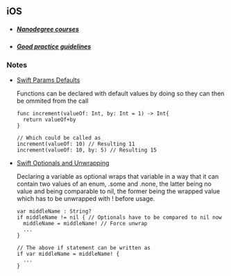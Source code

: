 ## iOS

 - ##### [Nanodegree courses](https://github.com/mikesprague/udacity-nanodegrees#ios-developer-nanodegree)
 - ##### [Good practice guidelines](https://github.com/futurice/ios-good-practices)

### Notes

- [Swift Params Defaults](https://stackoverflow.com/a/37306047)

  Functions can be declared with default values by doing so they can then be ommited from the call

  ```
  func increment(valueOf: Int, by: Int = 1) -> Int{
    return valueOf+by
  }

  // Which could be called as
  increment(valueOf: 10) // Resulting 11
  increment(valueOf: 10, by: 5) // Resulting 15
  ```

- [Swift Optionals and Unwrapping](https://stackoverflow.com/a/24026093)

  Declaring a variable as optional wraps that variable in a way that it can contain two values of an enum, .some and .none, the latter being no value and being comparable to nil, the former being the wrapped value which has to be unwrapped with ! before usage.

  ```
  var middleName : String?
  if middleName != nil { // Optionals have to be compared to nil now
    middleName = middleName! // Force unwrap
    ...
  }

  // The above if statement can be written as
  if var middleName = middleName! {
    ...
  }
  ```
